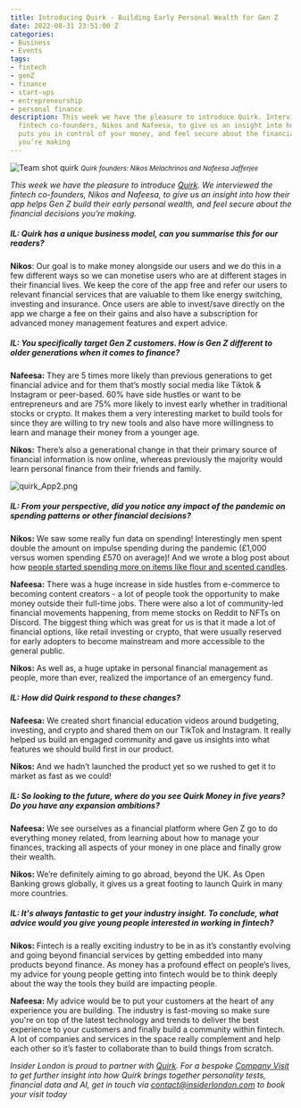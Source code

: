 ```yaml
---
title: Introducing Quirk - Building Early Personal Wealth for Gen Z
date: 2022-08-31 23:51:00 Z
categories:
- Business
- Events
tags:
- fintech
- genZ
- finance
- start-ups
- entrepreneurship
- personal finance
description: This week we have the pleasure to introduce Quirk. Interview with the
  fintech co-founders, Nikos and Nafeesa, to give us an insight into how their app
  puts you in control of your money, and feel secure about the financial decisions
  you’re making
---
```


![Team shot quirk](/uploads/Team%20shot%204.jpg)
<small><em>Quirk founders: Nikos Melachrinos and Nafeesa Jafferjee</em></small>

*This week we have the pleasure to introduce [Quirk](https://quirk.money). We interviewed the fintech co-founders, Nikos and Nafeesa, to give us an insight into how their app helps Gen Z build their early personal wealth, and feel secure about the financial decisions you’re making.*

##### IL: Quirk has a unique business model, can you summarise this for our readers?
 
**Nikos**: Our goal is to make money alongside our users and we do this in a few different ways so we can monetise users who are at different stages in their financial lives. We keep the core of the app free and refer our users to relevant financial services that are valuable to them like energy switching, investing and insurance. Once users are able to invest/save directly on the app we charge a fee on their gains and also have a subscription for advanced money management features and expert advice. 

 
##### IL: You specifically target Gen Z customers. How is Gen Z different to older generations when it comes to finance?
 
**Nafeesa:** They are 5 times more likely than previous generations to get financial advice and for them that’s mostly social media like Tiktok & Instagram or peer-based. 60% have side hustles or want to be entrepreneurs and are 75% more likely to invest early whether in traditional stocks or crypto. It makes them a very interesting market to build tools for since they are willing to try new tools and also have more willingness to learn and manage their money from a younger age. 
 
**Nikos:** There’s also a generational change in that their primary source of financial information is now online, whereas previously the majority would learn personal finance from their friends and family. 
 
![quirk_App2.png](/uploads/quirk_App2.png)
 
##### IL: From your perspective, did you notice any impact of the pandemic on spending patterns or other financial decisions? 
 
**Nikos:** We saw some really fun data on spending! Interestingly men spent double the amount on impulse spending during the pandemic (£1,000 versus women spending £570 on average)! And we wrote a blog post about how [people started spending more on items like flour and scented candles](https://www.quirk.money/post/weirdest-purchases-people-have-been-making-due-to-covid). 
 
**Nafeesa:** There was a huge increase in side hustles from e-commerce to becoming content creators  - a lot of people took the opportunity to make money outside their full-time jobs. There were also a lot of community-led financial movements happening, from meme stocks on Reddit to NFTs on Discord. The biggest thing which was great for us is that it made a lot of financial options, like retail investing or crypto, that were usually reserved for early adopters to become mainstream and more accessible to the general public.
 
**Nikos:** As well as, a huge uptake in personal financial management as people, more than ever, realized the importance of an emergency fund. 
 
 
##### IL: How did Quirk respond to these changes?
 
**Nafeesa:** We created short financial education videos around budgeting, investing, and crypto and shared them on our TikTok and Instagram. It really helped us build an engaged community and gave us insights into what features we should build first in our product. 
 
**Nikos:** And we hadn’t launched the product yet so we rushed to get it to market as fast as we could!
 
 
##### IL: So looking to the future, where do you see Quirk Money in five years? Do you have any expansion ambitions?
 
**Nafeesa:** We see ourselves as a financial platform where Gen Z go to do everything money related, from learning about how to manage your finances, tracking all aspects of your money in one place and finally grow their wealth. 
 
**Nikos:** We’re definitely aiming to go abroad, beyond the UK. As Open Banking grows globally, it gives us a great footing to launch Quirk in many more countries. 
 
 
##### IL: It's always fantastic to get your industry insight. To conclude, what advice would you give young people interested in working in fintech?
 
**Nikos:** Fintech is a really exciting industry to be in as it’s constantly evolving and going beyond financial services by getting embedded into many products beyond finance. As money has a profound effect on people’s lives, my advice for young people getting into fintech would be to think deeply about the way the tools they build are impacting people. 

**Nafeesa:** My advice would be to put your customers at the heart of any experience you are building. The industry is fast-moving so make sure you're on top of the latest technology and trends to deliver the best experience to your customers and finally build a community within fintech. A lot of companies and services in the space really complement and help each other so it’s faster to collaborate than to build things from scratch.

*Insider London is proud to partner with [Quirk](https://quirk.money). For a bespoke [Company Visit](https://www.insiderlondon.com/london/company-visits/) to get further insight into how Quirk brings together personality tests, financial data and AI, get in touch via <a href="mailto:contact@insiderlondon.com">contact@insiderlondon.com</a> to book your visit today*
